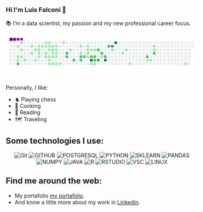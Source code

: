 ### Hi I'm Luis Falconí 👋

📚 I’m a data scientist, my passion and my new professional career focus.
<div align="center">
  <img align='center' src="https://github.com/lufarapCode/lufarapCode/blob/main/github-contribution-grid-snake.gif" height="" width="1000" alt="snake">
</div>


Personally, I like:
<ul>
  <li>♞ Playing chess</li>
  <li>🥘 Cooking</li>
  <li>📖 Reading</li>
  <li> 🗺 Traveling</li>
</ul>

<div align="center">
<h2 align="left"> Some technologies I use: </h4>


![Git](https://img.shields.io/badge/GIT-E44C30?style=for-the-badge&logo=git&logoColor=white)
![GITHUB](https://img.shields.io/badge/GitHub-100000?style=for-the-badge&logo=github&logoColor=white)
![POSTGRESQL](https://img.shields.io/badge/PostgreSQL-316192?style=for-the-badge&logo=postgresql&logoColor=white)
![PYTHON](https://img.shields.io/badge/Python-FFD43B?style=for-the-badge&logo=python&logoColor=blue)
![SKLEARN](https://img.shields.io/badge/scikit_learn-F7931E?style=for-the-badge&logo=scikit-learn&logoColor=white)
![PANDAS](https://img.shields.io/badge/Pandas-2C2D72?style=for-the-badge&logo=pandas&logoColor=white) \
![NUMPY](https://img.shields.io/badge/Numpy-777BB4?style=for-the-badge&logo=numpy&logoColor=white)
![JAVA](https://img.shields.io/badge/Java-ED8B00?style=for-the-badge&logo=java&logoColor=white)
![R](https://img.shields.io/badge/R-276DC3?style=for-the-badge&logo=r&logoColor=white)
![RSTUDIO](https://img.shields.io/badge/RStudio-75AADB?style=for-the-badge&logo=RStudio&logoColor=white)
![VSC](https://img.shields.io/badge/Visual_Studio_Code-0078D4?style=for-the-badge&logo=visual%20studio%20code&logoColor=white)
![LINUX](https://img.shields.io/badge/Linux-FCC624?style=for-the-badge&logo=linux&logoColor=black)


</div>

 <h2 align="left"> Find me around the web: </h4>

 - My portafolio [my portafolio](https://lufarapcode.github.io/portafolio/).
 - And know a little more about my work in [Linkedin](https://www.linkedin.com/in/luis-falconi-analista-soporte-infraestructura/).
 
